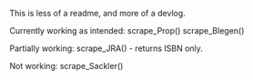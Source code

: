 This is less of a readme, and more of a devlog.

Currently working as intended:
	scrape_Prop()
	scrape_Blegen()

Partially working:
	scrape_JRA() - returns ISBN only.

Not working:
	scrape_Sackler()